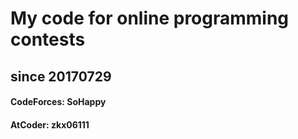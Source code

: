 # My code for online programming contests
## since 20170729
#### CodeForces: SoHappy
#### AtCoder: zkx06111
